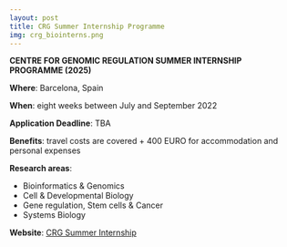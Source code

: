 ```yaml
---
layout: post
title: CRG Summer Internship Programme
img: crg_biointerns.png
---
```


**CENTRE FOR GENOMIC REGULATION SUMMER INTERNSHIP PROGRAMME (2025)**

**Where**: Barcelona, Spain

**When**: eight weeks between July and September 2022

**Application Deadline**: TBA

**Benefits**: travel costs are covered + 400 EURO for accommodation and personal expenses 

**Research areas**:

 * Bioinformatics & Genomics
 * Cell & Developmental Biology 
 * Gene regulation, Stem cells & Cancer 
 * Systems Biology

**Website**: [CRG Summer Internship](https://www.crg.eu/en/content/training-undergraduates/crg-summer-internship-programme)

